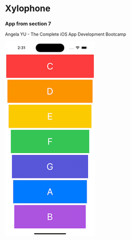 # Xylophone
### App from section 7 
Angela YU - The Complete iOS App Development Bootcamp

![Xylophone](https://github.com/Loveink/Xylophone/blob/main/Assets.xcassets/Simulator-Screen-Recording-iPhone-14-Pro-2023-06-27-at-14.31.51.gif)
